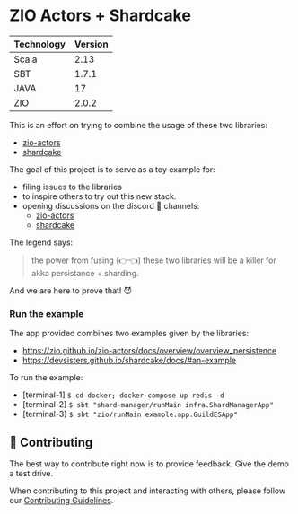 # ZIO Actors + Shardcake
|Technology   | Version
|-------------|---------- |
|Scala        | 2.13 |
|SBT          | 1.7.1 |
|JAVA         | 17 |
|ZIO          | 2.0.2 |

This is an effort on trying to combine the usage of these two libraries:
- [zio-actors](https://zio.github.io/zio-actors/)
- [shardcake](https://devsisters.github.io/shardcake/)

The goal of this project is to serve as a toy example for:
- filing issues to the libraries
- to inspire others to try out this new stack.
- opening discussions on the discord 👾 channels:
    + [zio-actors](https://discord.gg/fQdPv8JX)
    + [shardcake](https://discord.gg/4MuKJryZ)

The legend says:
> the power from fusing (👉👈) these two libraries will be a killer for akka persistance + sharding.

And we are here to prove that! 😈

### Run the example
The app provided combines two examples given by the libraries:
- https://zio.github.io/zio-actors/docs/overview/overview_persistence
- https://devsisters.github.io/shardcake/docs/#an-example

To run the example:
- [terminal-1] ```$ cd docker; docker-compose up redis -d```
- [terminal-2] ```$ sbt "shard-manager/runMain infra.ShardManagerApp"```
- [terminal-3] ```$ sbt "zio/runMain example.app.GuildESApp"```

## 🤝 Contributing

The best way to contribute right now is to provide feedback.
Give the demo a test drive.

When contributing to this project and interacting with others, please follow our [Contributing Guidelines](./CONTRIBUTING.md).
